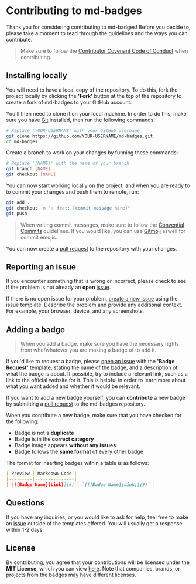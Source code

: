 # Contributing to md-badges 

Thank you for considering contributing to md-badges! Before you decide to, please take a moment to read through the guidelines and the ways you can contribute.

> Make sure to follow the [Contributor Covenant Code of Conduct](CODE_OF_CONDUCT.md) when contributing.

## Installing locally

You will need to have a local copy of the repository. To do this, fork the project locally by clicking the **'Fork'** button at the top of the repository to create a fork of md-badges to your GitHub account.

You'll then need to clone it on your local machine. In order to do this, make sure you have [Git](https://git-scm.com) installed, then run the following commands:

```bash
# Replace 'YOUR-USERNAME' with your GitHub username
git clone https://github.com/YOUR-USERNAME/md-badges.git
cd md-badges
```

Create a branch to work on your changes by funning these commands:

```bash
# Replace '[NAME]' with the name of your branch
git branch [NAME]
git checkout [NAME]
```

You can now start working locally on the project, and when you are ready to to commit your changes and push them to remote, run:

```bash
git add .
git checkout -m "✨ feat: [commit message here]"
git push
```

> When writing commit messages, make sure to follow the [Convential Commits](https://www.conventionalcommits.org/en/v1.0.0/) guidelines. If you would like, you can use [Gitmoji](https://gitmoji.dev) aswell for commit emojis.

You can now create a [pull request](https://github.com/inttter/md-badges/pulls) to the repository with your changes.

## Reporting an issue

If you encounter something that is wrong or incorrect, please check to see if the problem is not already an **open** [issue](https://github.com/inttter/issues).

If there is no open issue for your problem, [create a new issue](https://github.com/inttter/md-badges/issues/new?assignees=inttter&labels=bug&projects=&template=issue-report.md&title=) using the issue template. Describe the problem and provide any additional context. For example, your browser, device, and any screenshots.

## Adding a badge

> When you add a badge, make sure you have the necessary rights from who/whatever you are making a badge of to add it.

If you'd like to request a badge, please [open an issue](https://github.com/inttter/issues) with the **'Badge Request'** template, stating the name of the badge, and a description of what the badge is about. If possible, try to include a relevant link, such as a link to the official website for it. This is helpful in order to learn more about what you want added and whether it would be relevant.

If you want to add a new badge yourself, you can **contribute** a new badge by submitting a [pull request](https://github.com/inttter/md-badges/pulls) to the md-badges repository. 

When you contribute a new badge, make sure that you have checked for the following:

* Badge is not a **duplicate**
* Badge is in the **correct category**
* Badge image appears **without any issues**
* Badge follows the **same format** of every other badge

The format for inserting badges within a table is as follows:
    
```markdown
| Preview | Markdown Code |
|---------|---------------|
| [![Badge Name](Link)](#) | `[![Badge Name](Link)](#)` |
```

## Questions

If you have any inquiries, or you would like to ask for help, feel free to make an [issue](ttps://github.com/inttter/md-badges/issues) outside of the templates offered. You will usually get a response within 1-2 days.

## License

By contributing, you agree that your contributions will be licensed under the **MIT License**, which you can view [here](LICENSE). Note that companies, brands, or projects from the badges may have different licenses.